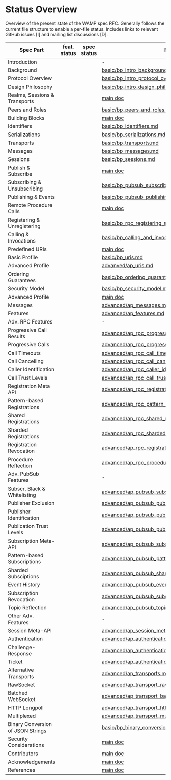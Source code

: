 # Status Overview

Overview of the present state of the WAMP spec RFC.
Generally follows the current file structure to enable a per-file status. 
Includes links to relevant GitHub issues [I] and mailing list discussions [D]. 


| Spec Part                         | feat. status  |  spec status  |  File            | Issues & Discussions   |
|-----------------------------------|---------------|---------------|------------------|------------------------|
| Introduction                      |               |               | -    |
|   Background                      |               |               | [basic/bp_intro_background.md](text/basic/bp_intro_background.md) |  |
|   Protocol Overview               |               |               | [basic/bp_intro_protocol_overview.md](text/basic/bp_intro_protocol_overview.md) |  |
|   Design Philosophy               |               |               | [basic/bp_intro_design_philosophy.md](text/basic/bp_intro_design_philosophy.md) |  |
| Realms, Sessions & Transports     |               |               | [main doc](draft-oberstet-hybi-tavendo-wamp.md) |  |
| Peers and Roles                   |               |               | [basic/bp_peers_and_roles.md](text/basic/bp_peers_and_roles.md) |  |
| Building Blocks                   |               |               | [main doc](draft-oberstet-hybi-tavendo-wamp.md) |  |
|   Identifiers                     |               |               | [basic/bp_identifiers.md](text/basic/bp_identifiers.md) |  |
|   Serializations                  |               |               | [basic/bp_serializations.md](text/basic/bp_serializations.md) |  |
|   Transports                      |               |               | [basic/bp_transports.md](text/basic/bp_transports.md) |  |
| Messages                          |               |               | [basic/bp_messages.md](text/basic/bp_messages.md) |  |
| Sessions                          |               |               | [basic/bp_sessions.md](text/basic/bp_sessions.md) |  |
| Publish & Subscribe               |               |               | [main doc](draft-oberstet-hybi-tavendo-wamp.md) |  |
|   Subscribing & Unsubscribing     |               |               | [basic/bp_pubsub_subscribing_and_unsubscribing.md](text/basic/bp_pubsub_subscribing_and_unsubscribing.md) |  |
|   Publishing & Events             |               |               | [basic/bp_pubsub_publishing_and_events.md](text/basic/bp_pubsub_publishing_and_events.md) |  |
| Remote Procedure Calls            |               |               | [main doc](draft-oberstet-hybi-tavendo-wamp.md) |  |
|   Registering & Unregistering     |               |               | [basic/bp_rpc_registering_and_unregistering.md](text/basic/bp_rpc_registering_and_unregistering.md) |  |
|   Calling & Invocations           |               |               | [basic/bp_calling_and_invocation.md](text/basic/bp_calling_and_invocation.md) |  |
| Predefined URIs                   |               |               | [main doc](draft-oberstet-hybi-tavendo-wamp.md) |  |
|   Basic Profile                   |               |               | [basic/bp_uris.md](text/basic/bp_uris.md) |  |
|   Advanced Profile                |               |               | [advanved/ap_uris.md](text/advanced/ap_uris.md) |  |
| Ordering Guarantees               |               |               | [basic/bp_ordering_guarantees.md](text/basic/bp_ordering_guarantees.md) |  |
| Security Model                    |               |               | [basic/bp_security_model.md](text/basic/bp_security_model.md) |  |
| Advanced Profile                  |               |               | [main doc](draft-oberstet-hybi-tavendo-wamp.md) |  |
|   Messages                        |               |               | [advanced/ap_messages.md](text/advanced/ap_messages.md) |  |
|   Features                        |               |               | [advanced/ap_features.md](text/advanced/ap_features.md) |  |
|   Adv. RPC Features               |               |               | -
|     Progressive Call Results      |               |               | [advanced/ap_rpc_progressive_call_results.md](text/advanced/ap_rpc_progressive_call_results.md) |  |
|     Progressive Calls             |               |               | [advanced/ap_rpc_progressive_calls.md](text/advanced/ap_rpc_progressive_calls.md) |  |
|     Call Timeouts                 |               |               | [advanced/ap_rpc_call_timeout.md](text/advanced/ap_rpc_call_timeout.md) |  |
|     Call Cancelling               |               |               | [advanced/ap_rpc_call_canceling.md](text/advanced/ap_rpc_call_canceling.md) |  |
|     Caller Identification         |               |               | [advanced/ap_rpc_caller_identification.md](text/advanced/ap_rpc_caller_identification.md) |  |
|     Call Trust Levels             |               |               | [advanced/ap_rpc_call_trustlevels.md](text/advanced/ap_rpc_call_trustlevels.md) |  |
|     Registration Meta API         |               |               | [advanced/ap_rpc_registration_meta_api.md](text/advanced/ap_rpc_registration_meta_api.md) |  |
|     Pattern-based Registrations   |               |               | [advanced/ap_rpc_pattern_based_registration.md](text/advanced/ap_rpc_pattern_based_registration.md) |  |
|     Shared Registrations          |               |               | [advanced/ap_rpc_shared_registration.md](text/advanced/ap_rpc_shared_registration.md) |  |
|     Sharded Registrations         |               |               | [advanced/ap_rpc_sharded_registration.md](text/advanced/ap_rpc_sharded_registration.md) |  |
|     Registration Revocation       |               |               | [advanced/ap_rpc_registration_revocation.md](text/advanced/ap_rpc_registration_revocation.md) |  |
|     Procedure Reflection          |               |               | [advanced/ap_rpc_procedure_reflection.md](text/advanced/ap_rpc_procedure_reflection.md) |  |
|   Adv. PubSub Features            |               |               | -
|     Subscr. Black & Whitelisting  |               |               | [advanced/ap_pubsub_subscriber_blackwhite_listing.md](text/advanced/ap_pubsub_subscriber_blackwhite_listing.md) |  |
|     Publisher Exclusion           |               |               | [advanced/ap_pubsub_publisher_exclusion.md](text/advanced/ap_pubsub_publisher_exclusion.md) |  |
|     Publisher Identification      |               |               | [advanced/ap_pubsub_publisher_identification.md](text/advanced/ap_pubsub_publisher_identification.md) |  |
|     Publication Trust Levels      |               |               | [advanced/ap_pubsub_publication_trustlevels.md](text/advanced/ap_pubsub_publication_trustlevels.md) |  |
|     Subscription Meta-API         |               |               | [advanced/ap_pubsub_subscription_meta_api.md](text/advanced/ap_pubsub_subscription_meta_api.md) |  |
|     Pattern-based Subscriptions   |               |               | [advanced/ap_pubsub_pattern_based_subscription.md](text/advanced/ap_pubsub_pattern_based_subscription.md) |  |
|     Sharded Subsciptions          |               |               | [advanced/ap_pubsub_sharded_subscription.md](text/advanced/ap_pubsub_sharded_subscription.md) |  |
|     Event History                 |               |               | [advanced/ap_pubsub_event_history.md](text/advanced/ap_pubsub_event_history.md) |  |
|     Subscription Revocation       |               |               | [advanced/ap_pubsub_subscription_revocation.md](text/advanced/ap_pubsub_subscription_revocation.md) |  |
|     Topic Reflection              |               |               | [advanced/ap_pubsub_topic_reflection.md](text/advanced/ap_pubsub_topic_reflection.md) |  |
|   Other Adv. Features             |               |               | -
|     Session Meta-API              |               |               | [advanced/ap_session_meta_api.md](text/advanced/ap_session_meta_api.md) |  |
|     Authentication                |               |               | [advanced/ap_authentication.md](text/advanced/ap_authentication.md) |  |
|       Challenge-Response          |               |               | [advanced/ap_authentication_cra.md](text/advanced/ap_authentication_cra.md) |  |
|       Ticket                      |               |               | [advanced/ap_authentication_ticket.md](text/advanced/ap_authentication_ticket.md) |  |
|     Alternative Transports        |               |               | [advanced/ap_transports.md](text/advanced/ap_transports.md) |  |
|       RawSocket                   |               |               | [advanced/ap_transport_rawsocket.md](text/advanced/ap_transport_rawsocket.md) |  |
|       Batched WebSocket           |               |               | [advanced/ap_transport_batched_websocket.md](text/advanced/ap_transport_batched_websocket.md) |  |
|       HTTP Longpoll               |               |               | [advanced/ap_transport_http_longpoll.md](text/advanced/ap_transport_http_longpoll.md) |  |
|       Multiplexed                 |               |               | [advanced/ap_transport_multiplexed.md](text/advanced/ap_transport_multiplexed.md) |  | |  |
| Binary Conversion of JSON Strings |               |               | [basic/bp_binary_conversion_of_json.md](text/basic/bp_binary_conversion_of_json.md) |  |
| Security Considerations           |               |               | [main doc](draft-oberstet-hybi-tavendo-wamp.md) |  |
| Contributors                      |               |               | [main doc](draft-oberstet-hybi-tavendo-wamp.md) |  |
| Acknowledgements                  |               |               | [main doc](draft-oberstet-hybi-tavendo-wamp.md) |  |
| References                        |               |               | [main doc](draft-oberstet-hybi-tavendo-wamp.md) |  |
